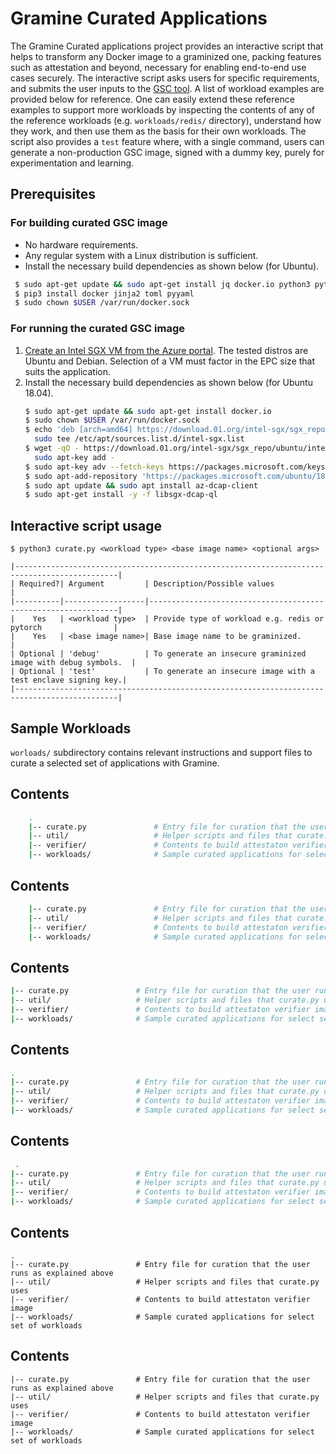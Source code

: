 # Gramine Curated Applications

The Gramine Curated applications project provides an interactive script that helps to transform any
Docker image to a graminized one, packing features such as attestation and beyond, necessary for
enabling end-to-end use cases securely. The interactive script asks users for specific
requirements, and submits the user inputs to the [GSC tool](https://github.com/gramineproject/gsc).
A list of workload examples are provided below for reference. One can easily extend these reference
examples to support more workloads by inspecting the contents of any of the reference workloads
(e.g. `workloads/redis/` directory), understand how they work, and then use them as the basis for
 their own workloads. The script also provides a `test` feature where, with a single command, users
can generate a non-production GSC image, signed with a dummy key, purely for experimentation and
learning.

## Prerequisites

### For building curated GSC image
- No hardware requirements.
- Any regular system with a Linux distribution is sufficient.
- Install the necessary build dependencies as shown below (for Ubuntu).
```sh
 $ sudo apt-get update && sudo apt-get install jq docker.io python3 python3-pip
 $ pip3 install docker jinja2 toml pyyaml
 $ sudo chown $USER /var/run/docker.sock
```

### For running the curated GSC image
1. [Create an Intel SGX VM from the Azure portal](https://learn.microsoft.com/en-us/azure/confidential-computing/quick-create-portal).
   The tested distros are Ubuntu and Debian. Selection of a VM must factor in the EPC size that
   suits the application.
2. Install the necessary build dependencies as shown below (for Ubuntu 18.04).
   ```sh
   $ sudo apt-get update && sudo apt-get install docker.io
   $ sudo chown $USER /var/run/docker.sock
   $ echo 'deb [arch=amd64] https://download.01.org/intel-sgx/sgx_repo/ubuntu bionic main' |
     sudo tee /etc/apt/sources.list.d/intel-sgx.list
   $ wget -qO - https://download.01.org/intel-sgx/sgx_repo/ubuntu/intel-sgx-deb.key |
     sudo apt-key add -
   $ sudo apt-key adv --fetch-keys https://packages.microsoft.com/keys/microsoft.asc
   $ sudo apt-add-repository 'https://packages.microsoft.com/ubuntu/18.04/prod main'
   $ sudo apt update && sudo apt install az-dcap-client
   $ sudo apt-get install -y -f libsgx-dcap-ql
   ```

## Interactive script usage
`$ python3 curate.py <workload type> <base image name> <optional args>`

    |---------------------------------------------------------------------------------------------|
    | Required?| Argument         | Description/Possible values                                   |
    |----------|------------------|---------------------------------------------------------------|
    |    Yes   | <workload type>  | Provide type of workload e.g. redis or pytorch                |
    |    Yes   | <base image name>| Base image name to be graminized.                             |
    | Optional | 'debug'          | To generate an insecure graminized image with debug symbols.  |
    | Optional | 'test'           | To generate an insecure image with a test enclave signing key.|
    |---------------------------------------------------------------------------------------------|

## Sample Workloads
`worloads/` subdirectory contains relevant instructions and support files to curate a selected set of
applications with Gramine.

## Contents

```bash
    .
    |-- curate.py               # Entry file for curation that the user runs as explained above
    |-- util/                   # Helper scripts and files that curate.py uses
    |-- verifier/               # Contents to build attestaton verifier image
    |-- workloads/              # Sample curated applications for select set of workloads
```
## Contents

```bash
    |-- curate.py               # Entry file for curation that the user runs as explained above
    |-- util/                   # Helper scripts and files that curate.py uses
    |-- verifier/               # Contents to build attestaton verifier image
    |-- workloads/              # Sample curated applications for select set of workloads
```
## Contents

```bash
|-- curate.py               # Entry file for curation that the user runs as explained above
|-- util/                   # Helper scripts and files that curate.py uses
|-- verifier/               # Contents to build attestaton verifier image
|-- workloads/              # Sample curated applications for select set of workloads
```
## Contents

```bash
.
|-- curate.py               # Entry file for curation that the user runs as explained above
|-- util/                   # Helper scripts and files that curate.py uses
|-- verifier/               # Contents to build attestaton verifier image
|-- workloads/              # Sample curated applications for select set of workloads
```
## Contents

```bash
 .
|-- curate.py               # Entry file for curation that the user runs as explained above
|-- util/                   # Helper scripts and files that curate.py uses
|-- verifier/               # Contents to build attestaton verifier image
|-- workloads/              # Sample curated applications for select set of workloads
```
## Contents

```
.
|-- curate.py               # Entry file for curation that the user runs as explained above
|-- util/                   # Helper scripts and files that curate.py uses
|-- verifier/               # Contents to build attestaton verifier image
|-- workloads/              # Sample curated applications for select set of workloads
```
## Contents

```
|-- curate.py               # Entry file for curation that the user runs as explained above
|-- util/                   # Helper scripts and files that curate.py uses
|-- verifier/               # Contents to build attestaton verifier image
|-- workloads/              # Sample curated applications for select set of workloads
```